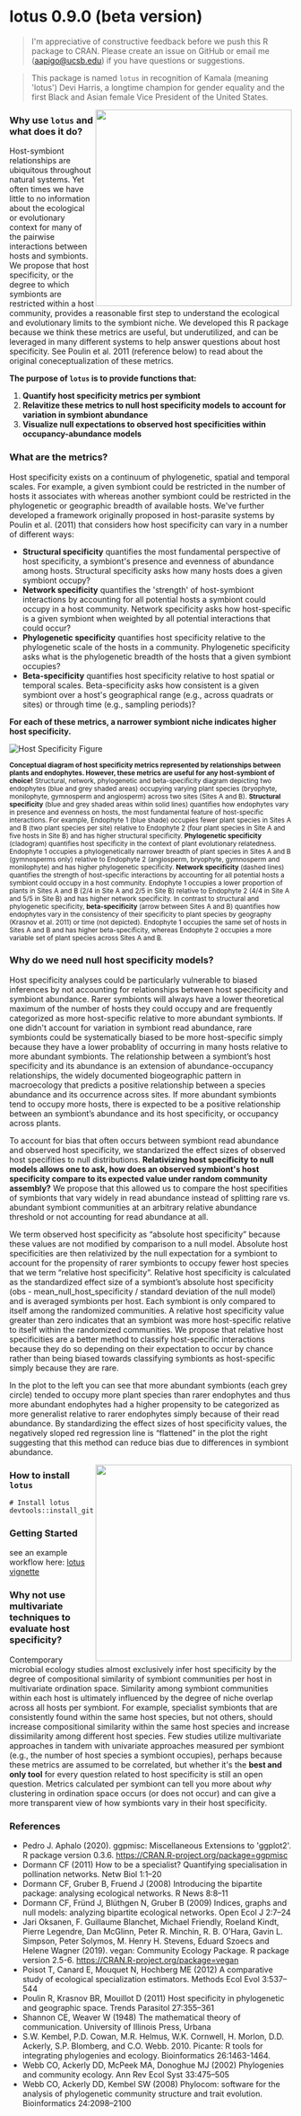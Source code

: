 # lotus 0.9.0 (beta version)
> I'm appreciative of constructive feedback before we push this R package to CRAN. Please create an issue on GitHub or email me (aapigo@ucsb.edu) if you have questions or suggestions.

> This package is named `lotus` in recognition of Kamala (meaning 'lotus') Devi Harris, a longtime champion for gender equality and the first Black and Asian female Vice President of the United States.

<img align="right" width="350" height="350" src="https://github.com/austenapigo/lotus/blob/master/figures/lotus.png">

### Why use `lotus` and what does it do?

Host-symbiont relationships are ubiquitous throughout natural systems. Yet often times we have little to no information about the ecological or evolutionary context for many of the pairwise interactions between hosts and symbionts. We propose that host specificity, or the degree to which symbionts are restricted within a host community, provides a reasonable first step to understand the ecological and evolutionary limits to  the symbiont niche.  We developed this R package because we think these metrics are useful, but underutilized, and can be leveraged in many different systems to help answer questions about host specificity. See Poulin et al. 2011 (reference below) to read about the original coneceptualization of these metrics. 

**The purpose of `lotus` is to provide functions that:**
1. **Quantify host specificity metrics per symbiont**
2. **Relavitize these metrics to null host specificity models to account for variation in symbiont abundance**
3. **Visualize null expectations to observed host specificities within occupancy-abundance models**

### What are the metrics? 
Host specificity exists on a continuum of phylogenetic, spatial and temporal scales. For example, a given symbiont could be restricted in the number of hosts it associates with whereas another symbiont could be restricted in the phylogenetic or geographic breadth of available hosts. We've further developed a framework originally proposed in host-parasite systems by Poulin et al. (2011) that considers how host specificity can vary in a number of different ways: 
- **Structural specificity** quantifies the most fundamental perspective of host specificity, a symbiont's presence and evenness of abundance among hosts. Structural specificity asks how many hosts does a given symbiont occupy? 
- **Network specificity** quantifies the 'strength' of host-symbiont interactions by accounting for all potential hosts a symbiont could occupy in a host community. Network specificity asks how host-specific is a given symbiont when weighted by all potential interactions that could occur? 
- **Phylogenetic specificity** quantifies host specificity relative to the phylogenetic scale of the hosts in a community. Phylogenetic specificity asks what is the phylogenetic breadth of the hosts that a given symbiont occupies? 
- **Beta-specificity** quantifies host specificity relative to host spatial or temporal scales. Beta-specificity asks how consistent is a given symbiont over a host's geographical range (e.g., across quadrats or sites) or through time (e.g., sampling periods)? 

**For each of these metrics, a narrower symbiont niche indicates higher host specificity.**

![Host Specificity Figure](https://github.com/austenapigo/lotus/blob/master/figures/specificity.png)

<sup>**Conceptual diagram of host specificity metrics represented by relationships between plants and endophytes. However, these metrics are useful for any host-symbiont of choice!** Structural, network, phylogenetic and beta-specificity diagram depicting two endophytes (blue and grey shaded areas) occupying varying plant species (bryophyte, monilophyte, gymnosperm and angiosperm) across two sites (Sites A and B). **Structural specificity** (blue and grey shaded areas within solid lines) quantifies how endophytes vary in presence and evenness on hosts, the most fundamental feature of host-specific interactions. For example, Endophyte 1 (blue shade) occupies fewer plant species in Sites A and B (two plant species per site) relative to Endophyte 2 (four plant species in Site A and five hosts in Site B) and has higher structural specificity. **Phylogenetic specificity** (cladogram) quantifies host specificity in the context of plant evolutionary relatedness. Endophyte 1 occupies a phylogenetically narrower breadth of plant species in Sites A and B (gymnosperms only) relative to Endophyte 2 (angiosperm, bryophyte, gymnosperm and monilophyte) and has higher phylogenetic specificity. **Network specificity** (dashed lines) quantifies the strength of host-specific interactions by accounting for all potential hosts a symbiont could occupy in a host community. Endophyte 1 occupies a lower proportion of plants in Sites A and B (2/4 in Site A and 2/5 in Site B) relative to Endophyte 2 (4/4 in Site A and 5/5 in Site B) and has higher network specificity. In contrast to structural and phylogenetic specificity, **beta-specificity** (arrow between Sites A and B) quantifies how endophytes vary in the consistency of their specificity to plant species by geography (Krasnov et al. 2011) or time (not depicted). Endophyte 1 occupies the same set of hosts in Sites A and B and has higher beta-specificity, whereas Endophyte 2 occupies a more variable set of plant species across Sites A and B.</sup>

### Why do we need null host specificity models? 
Host specificity analyses could be particularly vulnerable to biased inferences by not accounting for relationships between host specificity and symbiont abundance. Rarer symbionts will always have a lower theoretical maximum of the number of hosts they could occupy and are frequently categorized as more host-specific relative to more abundant symbionts. If one didn't account for variation in symbiont read abundance, rare symbionts could be systematically biased to be more host-specific simply because they have a lower probablity of occurring in many hosts relative to more abundant symbionts. The relationship between a symbiont’s host specificity and its abundance is an extension of abundance-occupancy relationships, the widely documented biogeographic pattern in macroecology that predicts a positive relationship between a species abundance and its occurrence across sites. If more abundant symbionts tend to occupy more hosts, there is expected to be a positive relationship between an symbiont’s abundance and its host specificity, or occupancy across plants.

To account for bias that often occurs between symbiont read abundance and observed host specificity, we standarized the effect sizes of observed host specifities to null distributions. **Relativizing host specificity to null models allows one to ask, how does an observed symbiont's host specificity compare to its expected value under random community assembly?** We propose that this allowed us to compare the host specifities of symbionts that vary widely in read abundance instead of splitting rare vs. abundant symbiont communities at an arbitrary relative abundance threshold or not accounting for read abundance at all. 

We term observed host specificity as “absolute host specificity” because these values are not modified by comparison to a null model. Absolute host specificities are then relativized by the null expectation for a symbiont to account for the propensity of rarer symbionts to occupy fewer host species that we term “relative host specificity”. Relative host specificity is calculated as the standardized effect size of a symbiont’s absolute host specificity (obs - mean_null_host_specificity / standard deviation of the null model) and is averaged symbionts per host. Each symbiont is only compared to itself among the randomized communities. A relative host specificity value greater than zero indicates that an symbiont was more host-specific relative to itself within the randomized communities. We propose that relative host specificities are a better method to classify host-specific interactions because they do so depending on their expectation to occur by chance rather than being biased towards classifying symbionts as host-specific simply because they are rare.

In the plot to the left you can see that more abundant symbionts (each grey circle) tended to occupy more plant species than rarer endophytes and thus more abundant endophytes had a higher propensity to be categorized as more generalist relative to rarer endophytes simply because of their read abundance. By standardizing the effect sizes of host specificity values, the negatively sloped red regression line is “flattened” in the plot the right suggesting that this method can reduce bias due to differences in symbiont abundance. </sup>

<img align="right" width="350" height="350" src="https://github.com/austenapigo/lotus/blob/master/figures/absolute_vs_relative_structural_specificity.png">

### How to install `lotus`
```
# Install lotus
devtools::install_github("austenapigo/lotus")
```

### Getting Started
see an example workflow here: [lotus vignette](https://github.com/austenapigo/lotus/blob/master/vignettes/lotus_vignette.Rmd)

### Why not use multivariate techniques to evaluate host specificity? 

Contemporary microbial ecology studies almost exclusively infer host specificity by the degree of compositional similarity of symbiont communities per host in multivariate ordination space. Similarity among symbiont communities within each host is ultimately influenced by the degree of niche overlap across all hosts per symbiont. For example, specialist symbionts that are consistently found within the same host species, but not others, should increase compositional similarity within the same host species and increase dissimilarity among different host species. Few studies utilize multivariate approaches in tandem with univariate approaches measured per symbiont (e.g., the number of host species a symbiont occupies), perhaps because these metrics are assumed to be correlated, but whether it's the **best and only tool** for every question related to host specificity is still an open question. Metrics calculated per symbiont can tell you more about *why* clustering in ordination space occurs (or does not occur) and can give a more transparent view of how symbionts vary in their host specificity. 

### References 
+ Pedro J. Aphalo (2020). ggpmisc: Miscellaneous Extensions to 'ggplot2'. R package version 0.3.6. https://CRAN.R-project.org/package=ggpmisc
+ Dormann CF (2011) How to be a specialist? Quantifying specialisation in pollination networks. Netw Biol 1:1–20
+ Dormann CF, Gruber B, Fruend J (2008) Introducing the bipartite package: analysing ecological networks. R News 8:8–11
+ Dormann CF, Fründ J, Blüthgen N, Gruber B (2009) Indices, graphs and null models: analyzing bipartite ecological networks. Open Ecol J 2:7–24
+ Jari Oksanen, F. Guillaume Blanchet, Michael Friendly, Roeland Kindt, Pierre Legendre, Dan McGlinn, Peter R. Minchin, R. B. O'Hara, Gavin L. Simpson, Peter Solymos, M. Henry H. Stevens, Eduard Szoecs and Helene Wagner (2019). vegan: Community Ecology Package. R package version 2.5-6. https://CRAN.R-project.org/package=vegan
+ Poisot T, Canard E, Mouquet N, Hochberg ME (2012) A comparative study of ecological specialization estimators. Methods Ecol Evol 3:537–544
+ Poulin R, Krasnov BR, Mouillot D (2011) Host specificity in phylogenetic and geographic space. Trends Parasitol 27:355–361
+ Shannon CE, Weaver W (1948) The mathematical theory of communication. University of Illinois Press, Urbana
+ S.W. Kembel, P.D. Cowan, M.R. Helmus, W.K. Cornwell, H. Morlon, D.D. Ackerly, S.P. Blomberg, and C.O. Webb. 2010. Picante: R tools for integrating phylogenies and ecology. Bioinformatics 26:1463-1464.
+ Webb CO, Ackerly DD, McPeek MA, Donoghue MJ (2002) Phylogenies and community ecology. Ann Rev Ecol Syst 33:475–505
+ Webb CO, Ackerly DD, Kembel SW (2008) Phylocom: software for the analysis of phylogenetic community structure and trait evolution. Bioinformatics 24:2098–2100
